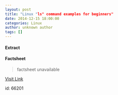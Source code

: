 ```yaml
---
layout: post
title: "Linux "ls" command examples for beginners"
date: 2014-12-15 18:00:00
categories: Linux
author: unknown author
tags: []
---
```



#### Extract
>

#### Factsheet
>factsheet unavailable

[Visit Link](http://www.linuxtoday.com/upload/linux-ls-command-examples-for-beginners-141215044512.html)

id:   66201
